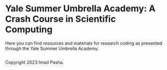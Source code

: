 # Yale Summer Umbrella Academy: A Crash Course in Scientific Computing

Here you can find resources and materials for research coding as presented through the Yale Summer Umbrella Academy. 



```{tableofcontents}
```


Copyright 2023 Imad Pasha.
